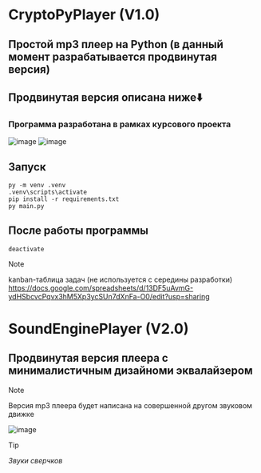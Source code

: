 # CryptoPyPlayer (V1.0) 
## Простой mp3 плеер на Python (в данный момент разрабатывается продвинутая версия)
## Продвинутая версия описана ниже⬇️
### Программа разработана в рамках курсового проекта
![image](https://github.com/VanoCry/pyqt/assets/76244655/88c23830-16a1-421f-a47c-4f8eb90f7a0a)
![image](https://github.com/VanoCry/pyqt/assets/76244655/e1b6f40f-742a-4d64-9a29-df31118a5c82)
## Запуск
```
py -m venv .venv
.venv\scripts\activate
pip install -r requirements.txt
py main.py
```
## После работы программы
```
deactivate
```
> [!NOTE]
> kanban-таблица задач (не используется с середины разработки)
> https://docs.google.com/spreadsheets/d/13DF5uAvmG-ydHSbcvcPqvx3hM5Xp3ycSUn7dXnFa-O0/edit?usp=sharing

# SoundEnginePlayer (V2.0)
## Продвинутая версия плеера с минималистичным дизайноми эквалайзером
> [!NOTE]
> Версия mp3 плеера будет написана на совершенной другом звуковом движке

![image](https://github.com/VanoCry/pyqt/assets/76244655/afcfdb78-f8f8-4b31-b59b-520d4e60f5b1)

> [!TIP]
> *Звуки сверчков*
